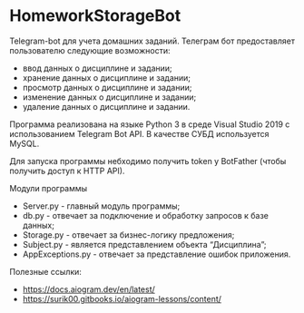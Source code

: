 # HomeworkStorageBot
Telegram-bot для учета домашних заданий.
Телеграм бот предоставляет пользователю следующие возможности:
- ввод данных о дисциплине и задании;
- хранение данных о дисциплине и задании;
- просмотр данных о дисциплине и задании;
- изменение данных о дисциплине и задании;
- удаление данных о дисциплине и задании.

Программа реализована на языке Python 3 в среде Visual Studio 2019 с использованием Telegram Bot API. В качестве СУБД используется MySQL.

Для запуска программы небходимо получить token у BotFather (чтобы получить доступ к HTTP API).

Модули программы
- Server.py - главный модуль программы;
- db.py - отвечает за подключение и обработку запросов к базе данных;
- Storage.py - отвечает за бизнес-логику предложения;
- Subject.py - является представлением объекта “Дисциплина”;
- AppExceptions.py - отвечает за представление ошибок приложения.

Полезные ссылки:
- https://docs.aiogram.dev/en/latest/
- https://surik00.gitbooks.io/aiogram-lessons/content/
